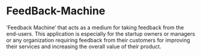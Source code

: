 # FeedBack-Machine
‘Feedback Machine’ that acts as a medium for taking feedback from the end-users. This application is especially for the startup owners or managers or any organization requiring feedback from their customers for improving their services and increasing the overall value of their product.
